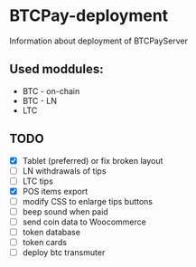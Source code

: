 # BTCPay-deployment
Information about deployment of BTCPayServer

## Used moddules:

* BTC - on-chain
* BTC - LN
* LTC

## TODO

- [x] Tablet (preferred) or fix broken layout
- [ ] LN withdrawals of tips
- [ ] LTC tips
- [x] POS items export
- [ ] modify CSS to enlarge tips buttons
- [ ] beep sound when paid
- [ ] send coin data to Woocommerce
- [ ] token database
- [ ] token cards
- [ ] deploy btc transmuter
